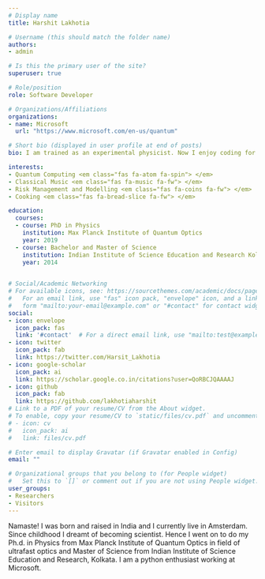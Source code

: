 ```yaml
---
# Display name
title: Harshit Lakhotia

# Username (this should match the folder name)
authors:
- admin

# Is this the primary user of the site?
superuser: true

# Role/position
role: Software Developer 

# Organizations/Affiliations
organizations:
- name: Microsoft
  url: "https://www.microsoft.com/en-us/quantum"

# Short bio (displayed in user profile at end of posts)
bio: I am trained as an experimental physicist. Now I enjoy coding for Quantum computing programme for Microsoft. 

interests:
- Quantum Computing <em class="fas fa-atom fa-spin"> </em>
- Classical Music <em class="fas fa-music fa-fw"> </em>
- Risk Management and Modelling <em class="fas fa-coins fa-fw"> </em>
- Cooking <em class="fas fa-bread-slice fa-fw"> </em>

education:
  courses:
  - course: PhD in Physics
    institution: Max Planck Institute of Quantum Optics 
    year: 2019
  - course: Bachelor and Master of Science
    institution: Indian Institute of Science Education and Research Kolkata 
    year: 2014
 

# Social/Academic Networking
# For available icons, see: https://sourcethemes.com/academic/docs/page-builder/#icons
#   For an email link, use "fas" icon pack, "envelope" icon, and a link in the
#   form "mailto:your-email@example.com" or "#contact" for contact widget.
social:
- icon: envelope
  icon_pack: fas
  link: '#contact'  # For a direct email link, use "mailto:test@example.org".
- icon: twitter
  icon_pack: fab
  link: https://twitter.com/Harsit_Lakhotia
- icon: google-scholar
  icon_pack: ai
  link: https://scholar.google.co.in/citations?user=QoRBCJQAAAAJ
- icon: github
  icon_pack: fab
  link: https://github.com/lakhotiaharshit
# Link to a PDF of your resume/CV from the About widget.
# To enable, copy your resume/CV to `static/files/cv.pdf` and uncomment the lines below.
# - icon: cv
#   icon_pack: ai
#   link: files/cv.pdf

# Enter email to display Gravatar (if Gravatar enabled in Config)
email: ""

# Organizational groups that you belong to (for People widget)
#   Set this to `[]` or comment out if you are not using People widget.
user_groups:
- Researchers
- Visitors
---
```

Namaste! <em class="fas fa-praying-hands fa-fw"> </em> I was born and raised in India and I currently live in Amsterdam. Since childhood I dreamt of becoming scientist. Hence I went on to do my Ph.d. in Physics from Max Planck Institute of Quantum Optics in field of ultrafast optics and Master of Science from Indian Institute of Science Education and Research, Kolkata. I am a python enthusiast working at Microsoft.
